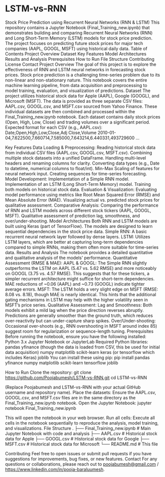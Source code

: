 # LSTM-vs-RNN

Stock Price Prediction using Recurrent Neural Networks (RNN & LSTM)
This repository contains a Jupyter Notebook (Final_Training_new.ipynb) that demonstrates building and comparing Recurrent Neural Networks (RNN) and Long Short-Term Memory (LSTM) models for stock price prediction. The project focuses on predicting future stock prices for major tech companies (AAPL, GOOGL, MSFT) using historical daily data.
Table of Contents
Project Overview
Dataset
Key Features
Model Architectures
Results and Analysis
Prerequisites
How to Run
File Structure
Contributing
License
Contact
Project Overview
The goal of this project is to explore the effectiveness of RNN and LSTM neural networks in forecasting stock prices. Stock price prediction is a challenging time-series problem due to its non-linear and non-stationary nature. This notebook covers the entire machine learning pipeline, from data acquisition and preprocessing to model training, evaluation, and visualization of predictions.
Dataset
The project utilizes historical stock data for Apple (AAPL), Google (GOOGL), and Microsoft (MSFT). The data is provided as three separate CSV files: AAPL.csv, GOOGL.csv, and MSFT.csv sourced from Yahoo Finance. These individual datasets are then combined and processed within the Final_Training_new.ipynb notebook. Each dataset contains daily stock prices (Open, High, Low, Close) and trading volumes over a significant period.
Expected format for each CSV (e.g., AAPL.csv):
Date,Open,High,Low,Close,Adj Close,Volume
2010-01-04,7.622500,7.660714,7.585000,7.643214,6.440331,493729600
...

Key Features
Data Loading & Preprocessing:
Reading historical stock data from individual CSV files (AAPL.csv, GOOGL.csv, MSFT.csv).
Combining multiple stock datasets into a unified DataFrame.
Handling multi-level headers and renaming columns for clarity.
Converting data types (e.g., Date to datetime, numerical columns to float/int).
Min-Max Scaling of features for neural network input.
Creating sequences for time-series forecasting.
Model Development:
Implementation of a Simple RNN model.
Implementation of an LSTM (Long Short-Term Memory) model.
Training both models on historical stock data.
Evaluation & Visualization:
Evaluating model performance using metrics like Root Mean Squared Error (RMSE) and Mean Absolute Error (MAE).
Visualizing actual vs. predicted stock prices for qualitative assessment.
Comparative Analysis:
Comparing the performance of RNN and LSTM models across different stock tickers (AAPL, GOOGL, MSFT).
Qualitative assessment of prediction lag, smoothness, and over/under-shooting.
Model Architectures
Both RNN and LSTM models are built using Keras (part of TensorFlow). The models are designed to learn sequential dependencies in the stock price data.
Simple RNN: A basic recurrent neural network layer followed by dense layers.
LSTM: Utilizes LSTM layers, which are better at capturing long-term dependencies compared to simple RNNs, making them often more suitable for time-series data.
Results and Analysis
The notebook provides a detailed quantitative and qualitative analysis of the models' performance.
Quantitative Assessment (RMSE & MAE):
AAPL & GOOGL: The Simple RNN slightly outperforms the LSTM on AAPL (5.47 vs. 5.62 RMSE) and more noticeably on GOOGL (3.75 vs. 4.57 RMSE). This suggests that for these tickers, a simpler recurrent architecture might suffice for short-term dependencies. MAE reductions of ~0.06 (AAPL) and ~0.73 (GOOGL) indicate tighter average errors.
MSFT: The LSTM holds a very slight edge on MSFT (RMSE: 8.08 vs. 8.18), though MAE is nearly identical. This hints that the additional gating mechanisms in LSTM may help with the higher volatility seen in MSFT’s price series.
Qualitative Assessment:
Lag and Smoothness: Both models exhibit a mild lag when the price direction reverses abruptly. Predictions are generally smoother than the ground truth, which reduces over-reactivity but can under-capture sharp spikes.
Over/Under-shooting: Occasional over-shoots (e.g., RNN overshooting in MSFT around index 85) suggest room for regularization or sequence-length tuning.
Prerequisites
Before running the notebook, ensure you have the following installed:
Python 3.x
Jupyter Notebook or JupyterLab
Required Python libraries:
pandas
yfinance (though the data is loaded from CSV, this be used for initial data acquisition)
numpy
matplotlib
scikit-learn
keras (or tensorflow which includes Keras)
joblib
You can install these using pip:
pip install pandas yfinance numpy matplotlib scikit-learn tensorflow joblib

How to Run
Clone the repository:
git clone https://github.com/Poojabumesh/LSTM-vs-RNN.git
cd LSTM-vs-RNN



(Replace Poojabumesh and LSTM-vs-RNN with your actual GitHub username and repository name).
Place the datasets: Ensure the AAPL.csv, GOOGL.csv, and MSFT.csv files are in the same directory as the Final_Training_new.ipynb notebook.
Open the Jupyter Notebook:
jupyter notebook Final_Training_new.ipynb


This will open the notebook in your web browser.
Run all cells: Execute all cells in the notebook sequentially to reproduce the analysis, model training, and visualizations.
File Structure
.
├── Final_Training_new.ipynb  # Main Jupyter Notebook with code and analysis
├── AAPL.csv                  # Historical stock data for Apple
├── GOOGL.csv                 # Historical stock data for Google
├── MSFT.csv                  # Historical stock data for Microsoft
└── README.md                 # This file

Contributing
Feel free to open issues or submit pull requests if you have suggestions for improvements, bug fixes, or new features.
Contact
For any questions or collaborations, please reach out to poojabumesh@gmail.com / https://www.linkedin.com/in/pooja-baraluumesh.


